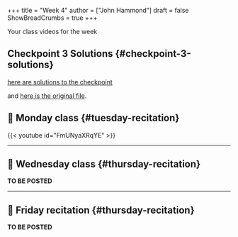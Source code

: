 +++
title = "Week 4"
author = ["John Hammond"]
draft = false
ShowBreadCrumbs = true
+++

Your class videos for the week
<!--more-->


## Checkpoint 3 Solutions {#checkpoint-3-solutions}

[here are solutions to the checkpoint](https://nextcloud.math.wichita.edu/index.php/s/pDpsTXjMN3GXCrx)

and [here is the original file](https://nextcloud.math.wichita.edu/index.php/s/yWAB6dEq4GHemyP).


## 🎥 Monday class {#tuesday-recitation}

{{< youtube id="FmUNyaXRqYE" >}}

---


## 🎥 Wednesday class {#thursday-recitation}

**TO BE POSTED**

---


## 🎥 Friday recitation {#thursday-recitation}

**TO BE POSTED**
